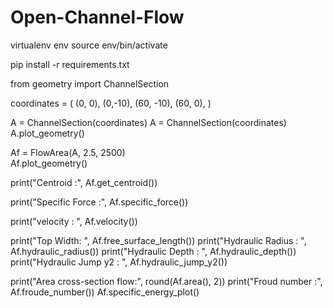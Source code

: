 # Open-Channel-Flow

virtualenv env
source env/bin/activate

pip install -r requirements.txt


from geometry import ChannelSection

coordinates = (
    (0, 0),
    (0,-10),
    (60, -10),
    (60, 0),
)

A = ChannelSection(coordinates)
A = ChannelSection(coordinates)
A.plot_geometry()

Af = FlowArea(A, 2.5, 2500)    
Af.plot_geometry()

print("Centroid :", Af.get_centroid())

print("Specific Force :", Af.specific_force())

print("velocity : ", Af.velocity())

print("Top Width: ", Af.free_surface_length())
print("Hydraulic Radius : ", Af.hydraulic_radius())
print("Hydraulic Depth : ", Af.hydraulic_depth())
print("Hydraulic Jump y2 : ", Af.hydraulic_jump_y2())

print("Area cross-section flow:",  round(Af.area(), 2))
print("Froud number :", Af.froude_number())
Af.specific_energy_plot()